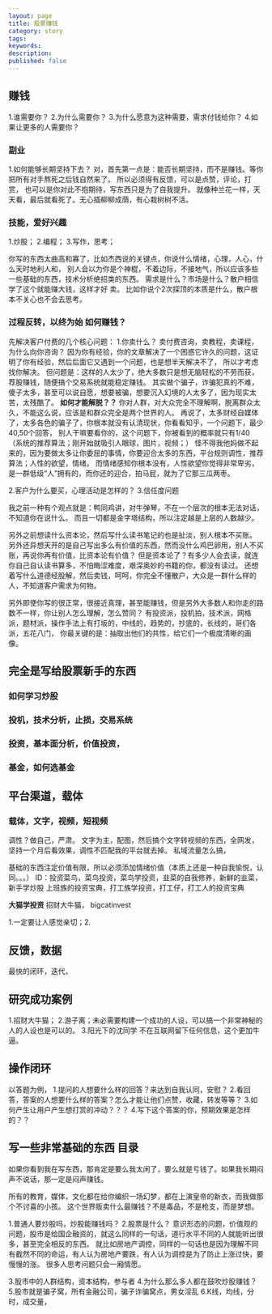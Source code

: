 ```yaml
---
layout: page
title: 股票赚钱
category: story
tags:
keywords:
description: 
published: false
---
```


## 赚钱
1.谁需要你？
2.为什么需要你？
3.为什么愿意为这种需要，需求付钱给你？
4.如果让更多的人需要你？
### 副业
1.如何能够长期坚持下去？
对，首先第一点是：能否长期坚持，而不是赚钱。等你把所有对手熬死之后钱自然来了。
所以必须得有反馈，可以是点赞，评论，打赏，
也可以是你对此不抱期待，写东西只是为了自我提升。
就像种兰花一样，天天看，最后就看死了。无心插柳柳成荫，有心栽树树不活。
### 技能，爱好兴趣
1.炒股；
2.编程；
3.写作，思考；

你写的东西太曲高和寡了，比如杰西说的关键点，你说什么情绪，心理，人心，什么天时地利人和，
别人会以为你是个神棍，不着边际，不接地气，所以应该多些一些基础的东西，技术分析绝招类的东西。
需求是什么？市场是什么？散户相信学了这个就能赚大钱，这样才好 卖。
比如你说个2次探顶的本质是什么，散户根本不关心也不会去思考。

### 过程反转，以终为始 如何赚钱？
先解决客户付费的几个核心问题：
1.你卖什么？
卖付费咨询，卖教程，卖课程，
为什么向你咨询？
因为你有经验，你的文章解决了一个困惑它许久的问题，这证明了你有经验，然后后面它又遇到一个问题，也是想半天解决不了，
所以才考虑找你解决。
但问题是：这样的人太少了，绝大多数只是想无脑轻松的不劳而获，荐股赚钱，随便搞个交易系统就能稳定赚钱。
其实做个骗子，诈骗犯真的不难，傻子太多，甚至可以说自愿，想要被骗，想要沉入幻境的人太多了，因为现实太苦，太残酷了。
**如何才能解脱？？**
你对人群，对大众完全不理解啊，脱离群众太久，不能这么说，应该是和群众完全是两个世界的人。
再说了，太多财经自媒体了，太多各色的骗子了，你根本就没有认清现状，你看看知乎，一个问题下，最少40,50个回答，
别人干嘛要看你的，这个问题下，你被看到的概率就只有1/40（系统的推荐算法；刚开始就吸引人眼球，图片，视频；）
怪不得我他妈做不起来的，因为要做太多让你委屈的事情，你要迎合太多的东西，平台规则调性，推荐算法；人性的欲望，情绪。
而情绪感知你根本没有，人性欲望你觉得非常卑劣，是一群低级“人”拥有的，而你还的迎合，拍马屁，就为了它那三瓜两枣。

2.客户为什么要买，心理活动是怎样的？
3.信任度问题

我之前一种有个观点就是：鸭同鸡讲，对牛弹琴，不在一个层次的根本无法对话，不知道你在说什么。
而且一切都是金字塔结构，所以注定越是上层的人数越少。

另外之前想读什么资本论，然后写什么读书笔记的也是扯淡，别人根本不买账。
另外还异想天开的是自己写出多么有价值的东西，然而没什么鸡巴卵用，别人不买账，再说你再有价值，比资本论有价值？
但是资本论了？有多少人会去读，就连你自己自认读书算多，不怕晦涩难度，艰深奥妙的书籍的你，都没有读过。
还想着写什么道德经股解，然后卖钱，呵呵，你完全不懂散户，大众是一群什么样的人，不知道客户需求为何物。

另外即使你写的很正常，很接近真理，甚至能赚钱，但是另外大多数人和你走的路数不一样，你让别人怎么理解，怎么赞同？
有投资派，投机拍，技术派，网格派，题材派，操作手法上有打坂的，中线的，趋势的，抄底的，长线的，哥们各派，五花八门，
你最关键的是：抽取出他们的共性，给它们一个极度清晰的画像。

## 完全是写给股票新手的东西
### 如何学习炒股
### 投机，技术分析，止损，交易系统
### 投资，基本面分析，价值投资，
### 基金，如何选基金
## 平台渠道，载体
### 载体，文字，视频，短视频
调性？做自己，严肃。
文字为主，配图，然后搞个文字转视频的东西，全网发，坚持一个月后看效果，调性不匹配我的平台就去掉。
私域流量怎么搞，

基础的东西注定价值有限，所以必须添加情绪价值（本质上还是一种自我愉悦，认同。。。）
ID：投资菜鸟，菜鸟投资，菜鸟学投资，韭菜的自我修养，新鲜的韭菜，新手学炒股
上班族的投资宝典，打工族学投资，打工仔，打工人的投资宝典

**大猫学投资** 招财大牛猫， bigcatinvest

1.一定要让人感觉亲切；2.

## 反馈，数据
最快的闭环，迭代，
## 研究成功案例
1.招财大牛猫；
2.游子离；未必需要构建一个成功的人设，可以搞一个非常神秘的人的人设也是可以的。
3.阳光下的沈同学
不在互联网留下任何信息，这个更加牛逼。


## 操作闭环
以答题为例，
1.提问的人想要什么样的回答？来达到自我认同，安慰？
2.看回答，答案的人想要什么样的答案？怎么才能让他们点赞，收藏，转发等等？
3.如何产生让用户产生想打赏的冲动？？？
4.写下这个答案的你，预期效果是怎样的？？

## 写一些非常基础的东西 目录
如果你看到我在写东西，那肯定是要么我太闲了，要么就是亏钱了。如果我长期闷声不说话，那一定是闷声赚钱。

所有的教育，媒体，文化都在给你编织一场幻梦，都在上演皇帝的新衣，而我做那个不讨喜的小孩。
这个世界贩卖什么最赚钱？不是毒品，不是枪支，而是梦想。

1.普通人要炒股吗，炒股能赚钱吗？
2.股票是什么？
意识形态的问题，价值观的问题，股市是给国企融资的，就这么同样的一句话，道行水平不同的人就能听出很多，甚至完全相反的东西。
就比如房地产调控，同样的一句话也是因为理解不同有截然不同的命运，有人认为房地产要跌，有人认为调控是为了防止上涨过快，要慢慢的涨。
很多人思考问题只会一厢情愿。

3.股市中的人群结构，资本结构，参与者
4.为什么那么多人都在鼓吹炒股赚钱？
5.股市就是骗子窝，所有金融公司，骗子诈骗窝点，男女淫乱
6.K线，均线，分时，成交量，






















